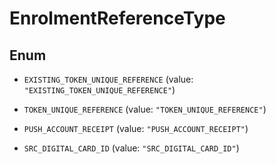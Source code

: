 

# EnrolmentReferenceType

## Enum


* `EXISTING_TOKEN_UNIQUE_REFERENCE` (value: `"EXISTING_TOKEN_UNIQUE_REFERENCE"`)

* `TOKEN_UNIQUE_REFERENCE` (value: `"TOKEN_UNIQUE_REFERENCE"`)

* `PUSH_ACCOUNT_RECEIPT` (value: `"PUSH_ACCOUNT_RECEIPT"`)

* `SRC_DIGITAL_CARD_ID` (value: `"SRC_DIGITAL_CARD_ID"`)



